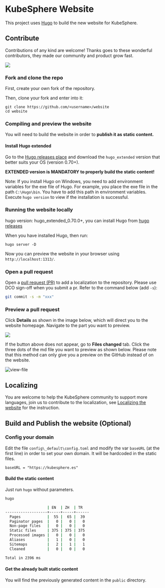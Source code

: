 # KubeSphere Website

This project uses [Hugo](https://gohugo.io/) to build the new website for KubeSphere.

## Contribute

Contributions of any kind are welcome! Thanks goes to these wonderful contributors, they made our community and product grow fast. 

<a href="https://github.com/kubesphere/website/graphs/contributors">
  <img src="https://contributors-img.web.app/image?repo=kubesphere/website" />
</a>

### Fork and clone the repo

First, create your own fork of the repository.

Then, clone your fork and enter into it:

```
git clone https://github.com/<username>/website
cd website
```

### Compiling and preview the website

You will need to build the website in order to **publish it as static content.**

#### Install Hugo extended

Go to the [Hugo releases place](https://github.com/gohugoio/hugo/releases) and download the `hugo_extended` version that better suits your OS (version 0.70+).

**EXTENDED version is MANDATORY to properly build the static content!**

Note: If you install Hugo on Windows, you need to add environment variables for the exe file of Hugo. For example, you place the exe file in the path `C:\Hugo\bin`. You have to add this path in environment variables. Execute `hugo version` to view if the installation is successful.

### Running the website locally

hugo version: hugo_extended_0.70.0+, you can install Hugo from [hugo releases](https://github.com/gohugoio/hugo/releases)

When you have installed Hugo, then run:

```
hugo server -D
```

Now you can preview the website in your browser using `http://localhost:1313/`.

### Open a pull request

Open a [pull request (PR)](https://help.github.com/en/desktop/contributing-to-projects/creating-an-issue-or-pull-request#creating-a-new-pull-request) to add a localization to the repository. Please use DCO sign-off when you submit a pr. Refer to the command below (add `-s`):

```bash
git commit -s -m "xxx"
```

### Preview a pull request

Click **Details** as shown in the image below, which will direct you to the website homepage. Navigate to the part you want to preview.

![](https://ap3.qingstor.com/kubesphere-website/docs/preview-pr-github.png)

If the button above does not appear, go to **Files changed** tab. Click the three dots of the md file you want to preview as shown below. Please note that this method can only give you a preview on the GitHub instead of on the website.

![view-file](https://ap3.qingstor.com/kubesphere-website/docs/view-file-github.png)

## Localizing 

You are welcome to help the KubeSphere community to support more languages, join us to contribute to the localization, see [Localizing the website](localize-website.md) for the instruction.

## Build and Publish the website (Optional)

### Config your domain

Edit the file `config\_default\config.toml` and modify the var `baseURL` (at the
first line) in order to set your own domain. It will be hardcoded in the static
files.

```
baseURL = "https://kubesphere.es"
```

#### Build the static content

Just run `hugo` without parameters.

```bash
hugo

                   | EN  | ZH  | TR
-------------------+-----+-----+------
  Pages            |  55 |  65 |  39
  Paginator pages  |   0 |   0 |   0
  Non-page files   |   0 |   0 |   0
  Static files     | 375 | 375 | 375
  Processed images |   0 |   0 |   0
  Aliases          |   1 |   0 |   0
  Sitemaps         |   2 |   1 |   1
  Cleaned          |   0 |   0 |   0

Total in 2396 ms
```

#### Get the already built static content

You will find the previously generated content in the `public` directory.
